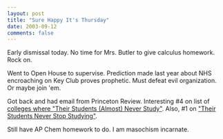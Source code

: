 ```yaml
---
layout: post
title: "Sure Happy It's Thursday"
date: 2003-09-12
comments: false
---
```

Early dismissal today. No time for Mrs. Butler to give calculus homework. Rock
on.




Went to Open House to supervise. Prediction made last year about NHS
encroaching on Key Club proves prophetic. Must defeat evil organization. Or
maybe join 'em.




Got back and had email from Princeton Review. Interesting \#4 on list of
[colleges where "Their Students (Almost) Never Study"][0]. Also, \#1 on ["Their
Students Never Stop Studying"][1].




Still have AP Chem homework to do. I am masochism incarnate.



[0]: http://www.princetonreview.com/college/research/rankings/rankingDetails.asp?categoryID=1&amp;topicID=4
[1]: http://www.princetonreview.com/college/research/rankings/rankingDetails.asp?categoryID=1&amp;topicID=3
